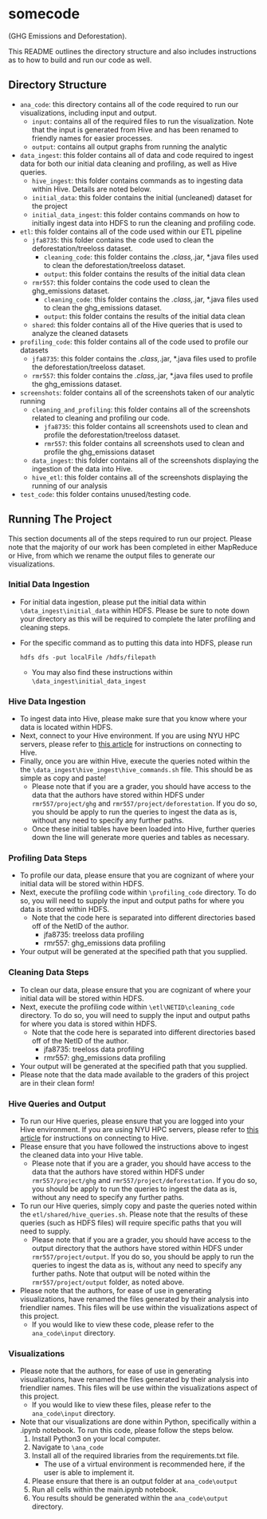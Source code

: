 # somecode

 (GHG Emissions and Deforestation).

 This README outlines the directory structure and also includes instructions as to how to build and run our code as well.

## Directory Structure

* `ana_code`: this directory contains all of the code required to run our visualizations, including input and output.
  * `input`: contains all of the required files to run the visualization. Note that the input is generated from Hive and has been renamed to friendly names for easier processes.
  * `output`: contains all output graphs from running the analytic
* `data_ingest`: this folder contains all of data and code required to ingest data for both our initial data cleaning and profiling, as well as Hive queries.
  * `hive_ingest`: this folder contains commands as to ingesting data within Hive. Details are noted below.
  * `initial_data`: this folder contains the initial (uncleaned) dataset for the project
  * `initial_data_ingest`: this folder contains commands on how to initially ingest data into HDFS to run the cleaning and profiling code.
* `etl`: this folder contains all of the code used within our ETL pipeline
  * `jfa8735`: this folder contains the code used to clean the deforestation/treeloss dataset.
    * `cleaning_code`: this folder contains the *.class,*.jar, *.java files used to clean the deforestation/treeloss dataset.
    * `output`: this folder contains the results of the initial data clean
  * `rmr557`: this folder contains the code used to clean the ghg_emissions dataset.
    * `cleaning_code`: this folder contains the *.class,*.jar, *.java files used to clean the ghg_emissions dataset.
    * `output`: this folder contains the results of the initial data clean
  * `shared`: this folder contains all of the Hive queries that is used to analyze the cleaned datasets
* `profiling_code`: this folder contains all of the code used to profile our datasets
  * `jfa8735`: this folder contains the *.class,*.jar, *.java files used to profile the deforestation/treeloss dataset.
  * `rmr557`: this folder contains the *.class,*.jar, *.java files used to profile the ghg_emissions dataset.
* `screenshots`: folder contains all of the screenshots taken of our analytic running
  * `cleaning_and_profiling`: this folder contains all of the screenshots related to cleaning and profiling our code.
    * `jfa8735`: this folder contains all screenshots used to clean and profile the deforestation/treeloss dataset.
    * `rmr557`: this folder contains all screenshots used to clean and profile the ghg_emissions dataset
  * `data_ingest`: this folder contains all of the screenshots displaying the ingestion of the data into Hive.
  * `hive_etl`: this folder contains all of the screenshots displaying the running of our analysis
* `test_code`: this folder contains unused/testing code. 

## Running The Project

This section documents all of the steps required to run our project. Please note that the majority of our work has been completed in either MapReduce or Hive, from which we rename the output files to generate our visualizations.

### Initial Data Ingestion

* For initial data ingestion, please put the initial data within `\data_ingest\initial_data` within HDFS. Please be sure to note down your directory as this will be required to complete the later profiling and cleaning steps.
* For the specific command as to putting this data into HDFS, please run
  
      hdfs dfs -put localFile /hdfs/filepath 

  * You may also find these instructions within `\data_ingest\initial_data_ingest`

### Hive Data Ingestion

* To ingest data into Hive, please make sure that you know where your data is located within HDFS.
* Next, connect to your Hive environment. If you are using NYU HPC servers, please refer to [this article](https://sites.google.com/nyu.edu/nyu-hpc/training-support/tutorials/big-data-tutorial-hive?authuser=0) for instructions on connecting to Hive.
* Finally, once you are within Hive, execute the queries noted within the the `\data_ingest\hive_ingest\hive_commands.sh` file. This should be as simple as copy and paste!
  * Please note that if you are a grader, you should have access to the data that the authors have stored within HDFS under `rmr557/project/ghg` and `rmr557/project/deforestation`. If you do so, you should be apply to run the queries to ingest the data as is, without any need to specify any further paths.
  * Once these initial tables have been loaded into Hive, further queries down the line will generate more queries and tables as necessary.

### Profiling Data Steps

* To profile our data, please ensure that you are cognizant of where your initial data will be stored within HDFS.
* Next, execute the profiling code within `\profiling_code` directory. To do so, you will need to supply the input and output paths for where you data is stored within HDFS.
  * Note that the code here is separated into different directories based off of the NetID of the author.
    * jfa8735: treeloss data profiling
    * rmr557: ghg_emissions data profiling
* Your output will be generated at the specified path that you supplied.

### Cleaning Data Steps

* To clean our data, please ensure that you are cognizant of where your initial data will be stored within HDFS.
* Next, execute the profiling code within `\etl\NETID\cleaning_code` directory. To do so, you will need to supply the input and output paths for where you data is stored within HDFS.
  * Note that the code here is separated into different directories based off of the NetID of the author.
    * jfa8735: treeloss data profiling
    * rmr557: ghg_emissions data profiling
* Your output will be generated at the specified path that you supplied.
* Please note that the data made available to the graders of this project are in their clean form!

### Hive Queries and Output

* To run our Hive queries, please ensure that you are logged into your Hive environment. If you are using NYU HPC servers, please refer to [this article](https://sites.google.com/nyu.edu/nyu-hpc/training-support/tutorials/big-data-tutorial-hive?authuser=0) for instructions on connecting to Hive.
* Please ensure that you have followed the instructions above to ingest the cleaned data into your Hive table.
  * Please note that if you are a grader, you should have access to the data that the authors have stored within HDFS under `rmr557/project/ghg` and `rmr557/project/deforestation`. If you do so, you should be apply to run the queries to ingest the data as is, without any need to specify any further paths.
* To run our Hive queries, simply copy and paste the queries noted within the `etl/shared/hive_queries.sh`. Please note that the results of these queries (such as HDFS files) will require specific paths that you will need to supply.
  * Please note that if you are a grader, you should have access to the output directory that the authors have stored within HDFS under `rmr557/project/output`. If you do so, you should be apply to run the queries to ingest the data as is, without any need to specify any further paths. Note that output will be noted within the `rmr557/project/output` folder, as noted above.
* Please note that the authors, for ease of use in generating visualizations, have renamed the files generated by their analysis into friendlier names. This files will be use within the visualizations aspect of this project.
  * If you would like to view these code, please refer to the `ana_code\input` directory.

### Visualizations

* Please note that the authors, for ease of use in generating visualizations, have renamed the files generated by their analysis into friendlier names. This files will be use within the visualizations aspect of this project.
  * If you would like to view these files, please refer to the `ana_code\input` directory.
* Note that our visualizations are done within Python, specifically within a .ipynb notebook. To run this code, please follow the steps below.
  1. Install Python3 on your local computer.
  2. Navigate to `\ana_code`
  3. Install all of the required libraries from the requirements.txt file.
     * The use of a virtual environment is recommended here, if the user is able to implement it.
  4. Please ensure that there is an output folder at `ana_code\output`
  5. Run all cells within the main.ipynb notebook.
  6. You results should be generated within the `ana_code\output` directory.
